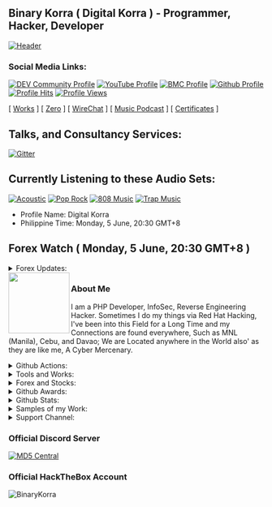 ## Binary Korra ( Digital Korra ) - Programmer, Hacker, Developer

[![Header](https://cdn.snowkel.us/cdn/icon/animation/redtango/glow)](https://github.com/binarykorra)

### Social Media Links:

[![DEV Community Profile](https://img.shields.io/badge/DEV-%23000000.svg?&style=flat-square&logo=dev.to&logoColor=black)](https://dev.to/binarykorra)
[![YouTube Profile](https://img.shields.io/badge/YouTube-%23FF0000.svg?&style=flat-square&logo=youtube&logoColor=black)](https://www.youtube.com/channel/UCYbraPQtWy2k-2xGiLzl5WA)
[![BMC Profile](https://img.shields.io/badge/BuyMeaCoffee-%23FFDD00.svg?&style=flat-square&logo=buy-me-a-coffee&logoColor=black)](https://bmc.xyz/binarykorra)
[![Github Profile](https://img.shields.io/badge/GitHub-100000?style=flat-square&logo=github&logoColor=black)](https://github.com/binarykorra)
[![Profile Hits](https://hits.seeyoufarm.com/api/count/incr/badge.svg?url=https://github.com/binarykorra/hit-counter&title=Page+Requests&edge_flat=true)](https://github.com/binarykorra)
[![Profile Views](https://komarev.com/ghpvc/?username=binarykorra&label=Github+Profile+Views&edge_flat=true)](https://github.com/binarykorra)


[ [Works](http://binarykorra.github.io/binarykorra/works) ] [ [Zero](http://binarykorra.github.io/binarykorra/zero) ] [ [WireChat](http://binarykorra.github.io/binarykorra/wirechat) ] [ [Music Podcast](http://binarykorra.github.io/binarykorra/music) ] [ [Certificates](http://binarykorra.github.io/binarykorra/certificates) ]

## Talks, and Consultancy Services:

[![Gitter](https://badges.gitter.im/binarymako/community.svg)](https://gitter.im/binarymako/community?utm_source=badge&utm_medium=badge&utm_campaign=pr-badge)

## Currently Listening to these Audio Sets:
[![Acoustic](https://img.shields.io/badge/Acoustic-%231DB954.svg?&style=flat-square&logo=spotify&logoColor=white)](https://github.com/binarykorra)
[![Pop Rock](https://img.shields.io/badge/Pop%20Rock-%231DB954.svg?&style=flat-square&logo=spotify&logoColor=white)](https://github.com/binarykorra)
[![808 Music](https://img.shields.io/badge/808%20Music-%231DB954.svg?&style=flat-square&logo=spotify&logoColor=white)](https://github.com/binarykorra)
[![Trap Music](https://img.shields.io/badge/Trap%20Music-%231DB954.svg?&style=flat-square&logo=spotify&logoColor=white)](https://github.com/binarykorra)

* Profile Name: Digital Korra
* Philippine Time: Monday, 5 June, 20:30 GMT+8

## Forex Watch ( Monday, 5 June, 20:30 GMT+8 )

<details>
<summary>Forex Updates:</summary>
<p>
<code>USD (American Dollar) to PHP: 56.222280</code>
</p>
<p>
<code>THB (Thai Baht) to PHP: 1.611716</code>
</p>
<p>
<code>IDR (Indonesian Rupiah) to PHP: 0.003781</code>
</p>
<p>
<code>SGD (Singaporean Dollar) to PHP: 41.578923</code>
</p>
<p>
<code>EUR (European Pounds) to PHP: 60.075773</code>
</p>
</details>

<a href="https://github.com/binarykorra" rel="nofollow">
  <img align="left" width="120" height="120" src="https://github.com/binarykorra.png">
</a>


### About Me
I am a PHP Developer, InfoSec, Reverse Engineering Hacker. Sometimes I do my things via Red Hat Hacking, I've been into this Field for a Long Time and my Connections are found everywhere, Such as MNL (Manila), Cebu, and Davao; We are Located anywhere in the World also' as they are like me, A Cyber Mercenary.


<details>
<summary>Github Actions:</summary>

* [![PlanetScale (Sleepercell Ping)](https://github.com/binarykorra/binarykorra/actions/workflows/planetscale.yml/badge.svg)](https://github.com/binarykorra/binarykorra/actions/workflows/planetscale.yml)

</details>

<details>
<summary>Tools and Works:</summary>

* [ [Corsair CSS Text Portrait Generator](https://corsair.technicalgeek.ml/) ]
  
* [ [Nova TTS / Audio Blogs Generator](https://nova.technicalgeek.ml/) ]
  
</details>

<details>
<summary>Forex and Stocks:</summary>

* [ [NAVPU Calculator](https://tools.technicalgeek.ml/calculator/navpu) ]
  
* [ [ALFM BPI / GInvest Calculator](https://tools.technicalgeek.ml/calculator/alfmcalc) ]
  
* [ [Charge Calculator](https://tools.technicalgeek.ml/calculator/charge) ]
  
* [ [Commission Calculator](https://tools.technicalgeek.ml/calculator/commission) ]
  
* [ [Hashrate Calculator](https://tools.technicalgeek.ml/calculator/hashrate) ]
  
* [ [CPM (Click per Minute) Calculator](https://tools.technicalgeek.ml/calculator/cpm) ]

* [ [Simple Interest Calculator](https://tools.technicalgeek.ml/calculator/si) ]
  
* [ [Store Debt Calculator](https://tools.technicalgeek.ml/calculator/debt) ]

* [ [Forex Exchange Calculator](https://tools.technicalgeek.ml/calculator/forex) ]
  
* [ [Age Calculator](https://tools.technicalgeek.ml/calculator/age) ]
  
* [ [Whitepaper Beta](https://tools.technicalgeek.ml/whitepaper.beta) ]

* Password for the Whitepaper is "whitepaper", all small letters.

</details>

<details>
<summary>Github Awards:</summary>

[![trophy](https://github-profile-trophy.vercel.app/?username=binarykorra)](https://github.com/binarykorra)

</details>

<details>
<summary>Github Stats:</summary>

[![stats](https://github-readme-stats.vercel.app/api?username=binarykorra)](https://github.com/binarykorra)
  
[![languages](https://github-readme-stats.vercel.app/api/top-langs/?username=binarykorra)](https://github.com/binarykorra)

</details>

<details>
<summary>Samples of my Work:</summary>

### Compilations of Facebook Hacks and Tricks
* [ [Facebook Profile Lock](https://www.github.com/binarykorra/profilelock.fb) ]
* [ [Facebook Profile Guard](https://www.github.com/binarykorra/profileguard.fb) ]

### Compilations of my Web Dev Works
* [ [Amberstone CSS](https://www.github.com/binarykorra/amberstone.css) ]
* [ [Spotify Podcast](https://www.github.com/binarykorra/spotify.podcast) ]
* [ [Heroku Pages](https://github.com/binarykorra/maintenance_mode) ]
* [ [ Image Cropping Tool ](https://github.com/binarykorra/imagecropping.tool)]
* [ [ CSS Text Portrait Generator ](https://github.com/binarykorra/corsair.tg)]

### Compilations of my PHP Composer Works
* [ [Hello World Composer](https://www.github.com/binarykorra/helloworld.composer) ]
* [ [HTTPGuard Composer](https://www.github.com/binarykorra/HTTPGuard) ]

### Compilations of my Cyber Security works (InfoSec):
* [ [ Rabbit Hole Algorithm ](https://github.com/binarykorra/rabbit.hole)]
* [ [ Raspberry Pi - Samba Server ](https://github.com/binarykorra/RPiSambaServer.sh)]
* [ [ C Lang-based Application Binary Interface ](https://github.com/binarykorra/CABI) ]
  
### Compilations of SEI-120G (Black/White) Configs
* [ [SEI-120G Repository](https://www.github.com/binarykorra/SEI-120G) ]

### Compilations of PHP-Developer Tools
* [ [PHP-Dev Repository](https://www.github.com/binarykorra/php-dev) ]

### Compilations of W3C - HTML5 Elements
* [ [HTML5 Elements - Repo](https://www.github.com/binarykorra/html5.elements) ]

Alternative

* [ [HTML5 Elements - Gist](https://gist.github.com/binarykorra/0a76edf863877caba444a2e57d1a9e28) ]


### Compilations of Audio-webkit Gist
* [ [Audio-webkit Elements - Gist](https://gist.github.com/binarykorra/508b05eb4b58a378c850cbe0463d3e68) ]

</details>

<details>
<summary>Support Channel:</summary>

* GCash: +639225205353
* Paypal: digitalshadow@icloud.com
* Contact Email: binarykorra@snowkel.us
* Contact Number: +639225205353
* [ [Chat Support](https://github.com/binarykorra/binarykorra/issues) ]

### Copyright since ( 2019 )
( C ) - [BinaryKorra](https://github.com/binarykorra), 09225205353

</details>

### Official Discord Server

[ ![MD5 Central](https://discordapp.com/api/guilds/953149401428275211/widget.png?style=banner2) ](https://dsc.gg/itdenphilippines)

### Official HackTheBox Account

![BinaryKorra](https://www.hackthebox.eu/badge/image/529594)

